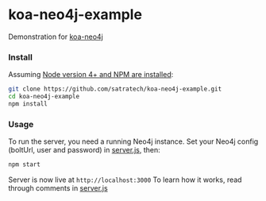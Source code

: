 # koa-neo4j-example
Demonstration for [koa-neo4j](https://github.com/satratech/koa-neo4j)

### Install
Assuming [Node version 4+ and NPM are installed](https://nodejs.org/en/download/package-manager/):
```bash
git clone https://github.com/satratech/koa-neo4j-example.git
cd koa-neo4j-example
npm install
```

### Usage
To run the server, you need a running Neo4j instance. Set your Neo4j config (boltUrl, user and password) in [server.js](https://github.com/satratech/koa-neo4j-example/blob/master/server.js#L18), then:
```bash
npm start
```
Server is now live at `http://localhost:3000`
To learn how it works, read through comments in [server.js](https://github.com/satratech/koa-neo4j-example/blob/master/server.js)
